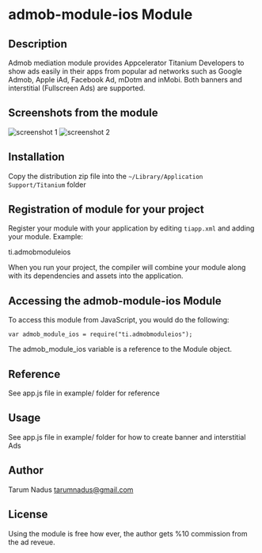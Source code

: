 # admob-module-ios Module

## Description

Admob mediation module provides Appcelerator Titanium Developers to show ads easily in their apps from popular ad networks such as Google Admob, Apple iAd, Facebook Ad, mDotm and inMobi. Both banners and interstitial (Fullscreen Ads) are supported.

## Screenshots from the module

![screenshot 1](https://dl.dropboxusercontent.com/u/6355786/Admob/screenshot1.png)
![screenshot 2](https://dl.dropboxusercontent.com/u/6355786/Admob/screenshot2.png)


## Installation

Copy the distribution zip file into the `~/Library/Application Support/Titanium` folder

## Registration of module for your project

Register your module with your application by editing `tiapp.xml` and adding your module.
Example:

<modules>
<module version="0.1">ti.admobmoduleios</module>
</modules>

When you run your project, the compiler will combine your module along with its dependencies
and assets into the application.

## Accessing the admob-module-ios Module

To access this module from JavaScript, you would do the following:

    var admob_module_ios = require("ti.admobmoduleios");

The admob_module_ios variable is a reference to the Module object.

## Reference

See app.js file in example/ folder for reference

## Usage

See app.js file in example/ folder for how to create banner and interstitial Ads

## Author

Tarum Nadus
tarumnadus@gmail.com

## License

Using the module is free how ever, the author gets %10 commission from the ad reveue.

